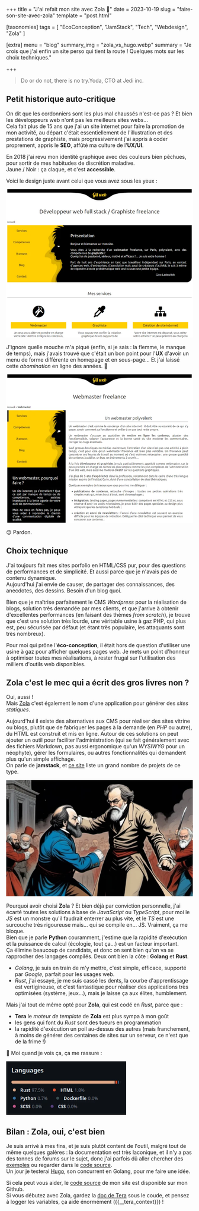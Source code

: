 +++
title = "J'ai refait mon site avec Zola 🍾"
date = 2023-10-19
slug = "faire-son-site-avec-zola"
template = "post.html"

[taxonomies]
tags = [ "EcoConception", "JamStack", "Tech", "Webdesign", "Zola"  ]

[extra]
menu = "blog"
summary_img = "zola_vs_hugo.webp"
summary = "Je crois que j'ai enfin un site perso qui tient la route ! Quelques mots sur les choix techniques."

+++

> Do or do not, there is no try.<span class="author">Yoda, CTO at Jedi inc.</span>

## Petit historique auto-critique

On dit que les cordonniers sont les plus mal chaussés n'est-ce pas ? Et bien les développeurs web n'ont pas les meilleurs sites webs…  
Cela fait plus de 15 ans que j'ai un site internet pour faire la promotion de mon activité, au départ c'était essentiellement de l'illustration et des prestations de graphiste, mais progressivement j'ai appris à coder proprement, appris le **SEO**, affûté ma culture de l'**UX/UI**.

En 2018 j'ai revu mon identité graphique avec des couleurs bien pêchues, pour sortir de mes habitudes de discrétion maladive.  
Jaune / Noir : ça claque, et c'est **accessible**.

Voici le design juste avant celui que vous avez sous les yeux :

![Screenshot de gil-web.com en 2018](gilweb_2018_home.webp "Homepage gil-web.com en 2018")

J'ignore quelle mouche m'a piqué (enfin, si je sais : la flemme, le manque de temps), mais j'avais trouvé que c'était un bon point pour l'**UX** d'avoir un menu de forme différente en homepage et en sous-page… Et j'ai laissé cette _abomination_ en ligne des années. 💩

![Screenshot d'une sous-page de gil-web.com en 2018](gilweb_2018_page.webp "Sous-page de gil-web.com en 2018")

😓 Pardon.

## Choix technique

J'ai toujours fait mes sites porfolio en HTML/CSS pur, pour des questions de performances et de simplicité. Et aussi parce que je n'avais pas de contenu dynamique.  
Aujourd'hui j'ai envie de causer, de partager des connaissances, des anecdotes, des dessins. Besoin d'un blog quoi.

Bien que je maîtrise parfaitement le CMS _Wordpress_ pour la réalisation de blogs, solution très demandée par mes clients, et que j'arrive à obtenir d'excellentes performances (en faisant des thèmes _from scratch_), je trouve que c'est une solution très lourde, une véritable usine à gaz PHP, qui plus est, peu sécurisée par défaut (et étant très populaire, les attaquants sont très nombreux).

Pour moi qui prône l'**éco-conception**, il était hors de question d'utiliser une usine à gaz pour afficher quelques pages web. Je mets un point d'honneur à optimiser toutes mes réalisations, à rester frugal sur l'utilisation des milliers d'outils web disponibles.

## Zola c'est le mec qui a écrit des gros livres non ?

Oui, aussi !  
Mais [Zola](https://www.getzola.org/) c'est également le nom d'une application pour générer des _sites statiques_.

Aujourd'hui il existe des alternatives aux CMS pour réaliser des sites vitrine ou blogs, plutôt que de fabriquer les pages à la demande (en _PHP_ ou autre), du HTML est construit et mis en ligne. Autour de ces solutions on peut ajouter un outil pour faciliter l'administration (qui se fait généralement avec des fichiers Markdown, pas aussi ergonomique qu'un _WYSIWYG_ pour un néophyte), gérer les formulaires, ou autres fonctionnalités qui demandent plus qu'un simple affichage.  
On parle de **jamstack**, et [ce site](https://jamstack.org/generators/) liste un grand nombre de projets de ce type.

![Emile Zola contre Victor Hugo](zola_vs_hugo.webp "Emile Zola contre Victor Hugo")

Pourquoi avoir choisi **Zola** ? Et bien déjà par conviction personnelle, j'ai écarté toutes les solutions à base de _JavaScript_ ou _TypeScript_, pour moi le _JS_ est un monstre qu'il faudrait enterrer au plus vite, et le _TS_ est une surcouche très rigoureuse mais… qui se compile en… JS. Vraiment, ça me bloque.  
Bien que je parle **Python** couramment, j'estime que la rapidité d'exécution et la puissance de calcul (écologie, tout ça…) est un facteur important.  
Ça élimine beaucoup de candidats, et donc on sent bien qu'on va se rapprocher des langages compilés. Deux ont bien la côte : **Golang** et **Rust**.

- _Golang_, je suis en train de m'y mettre, c'est simple, efficace, supporté par _Google_, parfait pour les usages web.
- _Rust_, j'ai essayé, je me suis cassé les dents, la courbe d'apprentissage est vertigineuse, et c'est fantastique pour réaliser des applications très optimisées (système, jeux…), mais je laisse ça aux élites, humblement.

Mais j'ai tout de même opté pour **Zola**, qui est codé en _Rust_, parce que :

- **Tera** le _moteur de template_ de **Zola** est plus sympa à mon goût
- les gens qui font du _Rust_ sont des tueurs en programmation
- la rapidité d'exécution un poil au-dessus des autres (mais franchement, à moins de générer des centaines de sites sur un serveur, ce n'est que de la frime !)

🤩 Moi quand je vois ça, ça me rassure :

![Langages utilisés dans Zola](zola_stack.webp "Langages utilisés dans Zola")

## Bilan : Zola, oui, c'est bien

Je suis arrivé à mes fins, et je suis plutôt content de l'outil, malgré tout de même quelques galères : la documentation est très laconique, et il n'y a pas des tonnes de forums sur le sujet, donc j'ai parfois dû aller chercher des [exemples](https://github.com/getzola/zola/blob/master/EXAMPLES.md) ou regarder dans le [code source](https://github.com/getzola/zola).  
Un jour je testerai [Hugo](https://gohugo.io/), son concurrent en Golang, pour me faire une idée.

Si cela peut vous aider, le [code source](https://github.com/gil-x/gilweb) de mon site est disponible sur mon Github.  
Si vous débutez avec Zola, gardez la [doc de Tera](https://keats.github.io/tera/docs/) sous le coude, et pensez à logger les variables, ça aide énormément ({{\_\_tera_context}}) !
